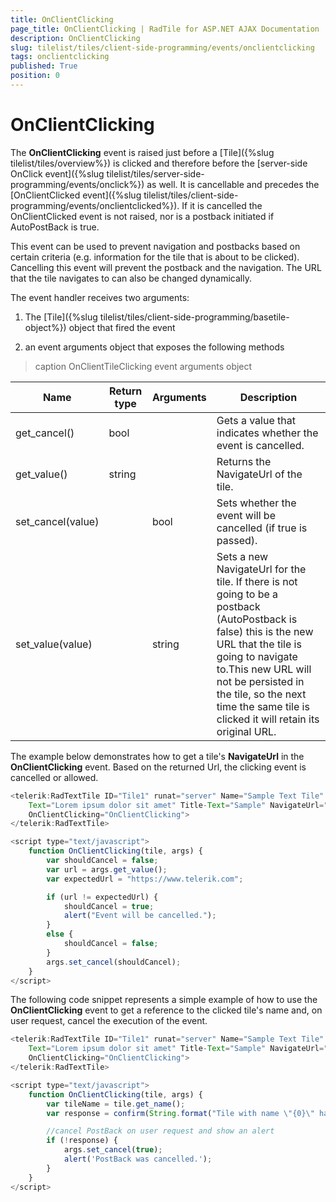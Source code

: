 ```yaml
---
title: OnClientClicking
page_title: OnClientClicking | RadTile for ASP.NET AJAX Documentation
description: OnClientClicking
slug: tilelist/tiles/client-side-programming/events/onclientclicking
tags: onclientclicking
published: True
position: 0
---
```


# OnClientClicking




The **OnClientClicking** event is raised just before a [Tile]({%slug tilelist/tiles/overview%}) is clicked and therefore before the [server-side OnClick event]({%slug tilelist/tiles/server-side-programming/events/onclick%}) as well. It is cancellable and precedes the [OnClientClicked event]({%slug tilelist/tiles/client-side-programming/events/onclientclicked%}). If it is cancelled the OnClientClicked event is not raised, nor is a postback initiated if AutoPostBack is true.

This event can be used to prevent navigation and postbacks based on certain criteria (e.g. information for the tile that is about to be clicked). Cancelling this event will prevent the postback and the navigation. The URL that the tile navigates to can also be changed dynamically.

The event handler receives two arguments:

1. The [Tile]({%slug tilelist/tiles/client-side-programming/basetile-object%}) object that fired the event

1. an event arguments object that exposes the following methods


>caption OnClientTileClicking event arguments object

|  **Name**  |  **Return type**  |  **Arguments**  |  **Description**  |
| ------ | ------ | ------ | ------ |
|get_cancel()|bool||Gets a value that indicates whether the event is cancelled.|
|get_value()|string||Returns the NavigateUrl of the tile.|
|set_cancel(value)||bool|Sets whether the event will be cancelled (if true is passed).|
|set_value(value)||string|Sets a new NavigateUrl for the tile. If there is not going to be a postback (AutoPostback is false) this is the new URL that the tile is going to navigate to.This new URL will not be persisted in the tile, so the next time the same tile is clicked it will retain its original URL.|

The example below demonstrates how to get a tile's **NavigateUrl** in the **OnClientClicking** event. Based on the returned Url, the clicking event is cancelled or allowed.

````JavaScript
<telerik:RadTextTile ID="Tile1" runat="server" Name="Sample Text Tile" 
    Text="Lorem ipsum dolor sit amet" Title-Text="Sample" NavigateUrl="https://www.telerik.com" 
    OnClientClicking="OnClientClicking">
</telerik:RadTextTile>

<script type="text/javascript">
    function OnClientClicking(tile, args) {
        var shouldCancel = false;
        var url = args.get_value();
        var expectedUrl = "https://www.telerik.com";

        if (url != expectedUrl) {
            shouldCancel = true;
            alert("Event will be cancelled.");
        }
        else {
            shouldCancel = false;
        }
        args.set_cancel(shouldCancel);
    }
</script>
````



The following code snippet represents a simple example of how to use the **OnClientClicking** event to get a reference to the clicked tile's name and, on user request, cancel the execution of the event.

````JavaScript
<telerik:RadTextTile ID="Tile1" runat="server" Name="Sample Text Tile" 
    Text="Lorem ipsum dolor sit amet" Title-Text="Sample" NavigateUrl="https://www.telerik.com" 
    OnClientClicking="OnClientClicking">
</telerik:RadTextTile>

<script type="text/javascript">
    function OnClientClicking(tile, args) {
        var tileName = tile.get_name();
        var response = confirm(String.format("Tile with name \"{0}\" has been clicked and PostBack will be initiated.", tileName));

        //cancel PostBack on user request and show an alert
        if (!response) {
            args.set_cancel(true);
            alert('PostBack was cancelled.');
        }
    }
</script>
````


